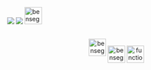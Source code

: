 
<div>
   <img src="https://user-images.githubusercontent.com/96697713/171852546-a47ef499-4c4e-439a-b372-d47003cdacf9.png"/>
   <a>
      <img src="https://user-images.githubusercontent.com/96697713/171852342-56e9757a-c9fc-4885-a6d3-f5f89b390209.png" />
      <a href="https://twitter.com/benseghirehamza" target="blank"><img align="center;margin-top:-500%" src="https://user-images.githubusercontent.com/96697713/171819543-33812f75-b43a-4eff-83df-6405d75f149f.png" alt="benseghirehamza" height="40" width="40" /></a> 
   </a>
 <div>
<br/>
<p align="center">
<a href="https://twitter.com/benseghirehamza" target="blank"><img align="center;margin-top:-500%" src="https://user-images.githubusercontent.com/96697713/171819543-33812f75-b43a-4eff-83df-6405d75f149f.png" alt="benseghirehamza" height="40" width="40" /></a>    
     <a href="https://medium.com/@benseghirehamza" target="blank"><img align="center" src="https://user-images.githubusercontent.com/96697713/170544776-f9bfdf7b-b233-4f50-9950-969ffbd4c03c.png" alt="benseghirehamza"      height="40" width="40" /></a>   
   <a href="https://www.youtube.com/channel/UCEa9TTjE9JV-Vzeusd4zZ9Q" target="blank"><img align="center" src="https://user-images.githubusercontent.com/96697713/170545350-1c62b41e-174b-44c8-b1df-7fb61f9d545a.png" alt="function code" height="40" width="40" /></a>
</p>
</div>




 
